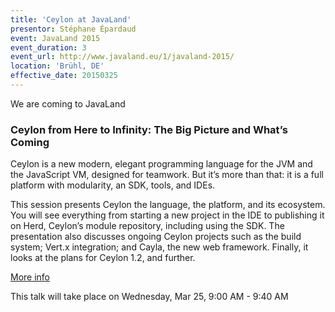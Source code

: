 ```yaml
---
title: 'Ceylon at JavaLand'
presentor: Stéphane Épardaud
event: JavaLand 2015
event_duration: 3
event_url: http://www.javaland.eu/1/javaland-2015/
location: 'Brühl, DE'
effective_date: 20150325
---
```

We are coming to JavaLand

### Ceylon from Here to Infinity: The Big Picture and What’s Coming

Ceylon is a new modern, elegant programming language for the JVM and the JavaScript VM, designed for teamwork. 
But it’s more than that: it is a full platform with modularity, an SDK, tools, and IDEs. 

This session presents Ceylon the language, the platform, and its ecosystem. You will see everything from starting 
a new project in the IDE to publishing it on Herd, Ceylon’s module repository, including using the SDK. 
The presentation also discusses ongoing Ceylon projects such as the build system; Vert.x integration; and Cayla, 
the new web framework. Finally, it looks at the plans for Ceylon 1.2, and further.

[More info](https://www.doag.org/konferenz/konferenzplaner/konferenzplaner_details.php?locS=1&id=483801&vid=491619)

This talk will take place on Wednesday, Mar 25, 9:00 AM - 9:40 AM
